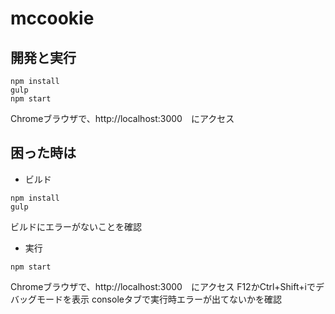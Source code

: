# mccookie

## 開発と実行

```
npm install
gulp
npm start
```
Chromeブラウザで、http://localhost:3000　にアクセス


## 困った時は

* ビルド

```
npm install
gulp
```

ビルドにエラーがないことを確認

* 実行

```
npm start
```

Chromeブラウザで、http://localhost:3000　にアクセス
F12かCtrl+Shift+iでデバッグモードを表示
consoleタブで実行時エラーが出てないかを確認
